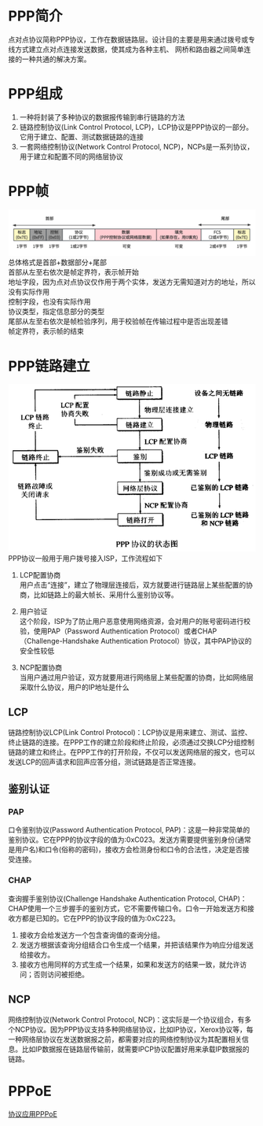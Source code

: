 # PPP简介
点对点协议简称PPP协议，工作在数据链路层。设计目的主要是用来通过拨号或专线方式建立点对点连接发送数据，使其成为各种主机、 网桥和路由器之间简单连接的一种共通的解决方案。   

# PPP组成
1. 一种将封装了多种协议的数据报传输到串行链路的方法   
2. 链路控制协议(Link Control Protocol, LCP)，LCP协议是PPP协议的一部分。它用于建立、配置、测试数据链路的连接   
3. 一套网络控制协议(Network Control Protocol, NCP)，NCPs是一系列协议，用于建立和配置不同的网络层协议   

# PPP帧
![PPP帧](./PPP帧.png)   
总体格式是首部+数据部分+尾部   
首部从左至右依次是帧定界符，表示帧开始   
地址字段，因为点对点协议仅作用于两个实体，发送方无需知道对方的地址，所以没有实际作用   
控制字段，也没有实际作用   
协议类型，指定信息部分的类型   
尾部从左至右依次是帧检验序列，用于校验帧在传输过程中是否出现差错   
帧定界符，表示帧的结束   

# PPP链路建立
![PPP链路](./PPP链路.png)   
PPP协议一般用于用户拨号接入ISP，工作流程如下   

1. LCP配置协商   
用户点击“连接”，建立了物理层连接后，双方就要进行链路层上某些配置的协商，比如链路上的最大帧长、采用什么鉴别协议等。

2. 用户验证   
这个阶段，ISP为了防止用户恶意使用网络资源，会对用户的账号密码进行校验，使用PAP（Password Authentication Protocol）或者CHAP（Challenge-Handshake Authentication Protocol）协议，其中PAP协议的安全性较低

3. NCP配置协商   
当用户通过用户验证，双方就要用进行网络层上某些配置的协商，比如网络层采取什么协议，用户的IP地址是什么

## LCP
链路控制协议LCP(Link Control Protocol)：LCP协议是用来建立、测试、监控、终止链路的连接。在PPP工作的建立阶段和终止阶段，必须通过交换LCP分组控制链路的建立和终止。在PPP工作的打开阶段，不仅可以发送网络层的报文，也可以发送LCP的回声请求和回声应答分组，测试链路是否正常连接。   

## 鉴别认证
### PAP
口令鉴别协议(Password Authentication Protocol, PAP)：这是一种非常简单的鉴别协议。它在PPP的协议字段的值为:0xC023。发送方需要提供鉴别身份(通常是用户名)和口令(俗称的密码)，接收方会检测身份和口令的合法性，决定是否接受连接。   

### CHAP
查询握手鉴别协议(Challenge Handshake Authentication Protocol, CHAP)：CHAP使用一个三步握手的鉴别方式，它不需要传输口令。口令一开始发送方和接收方都是已知的。它在PPP的协议字段的值为:0xC223。   
1. 接收方会给发送方一个包含查询值的查询分组。   
2. 发送方根据该查询分组结合口令生成一个结果，并把该结果作为响应分组发送给接收方。   
3. 接收方也用同样的方式生成一个结果，如果和发送方的结果一致，就允许访问；否则访问被拒绝。   

## NCP
网络控制协议(Network Control Protocol, NCP)：这实际是一个协议组合，有多个NCP协议。因为PPP协议支持多种网络层协议，比如IP协议，Xerox协议等，每一种网络层协议在发送数据报之前，都需要对应的网络控制协议为其配置相关信息。比如IP数据报在链路层传输前，就需要IPCP协议配置好用来承载IP数据报的链路。   

# PPPoE
[协议应用PPPoE](./../../协议应用/pppoe/pppoe.md)   
